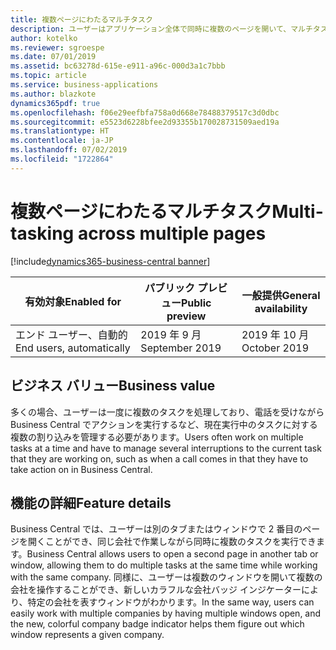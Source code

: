 ```yaml
---
title: 複数ページにわたるマルチタスク
description: ユーザーはアプリケーション全体で同時に複数のページを開いて、マルチタスク処理をサポートできます。
author: kotelko
ms.reviewer: sgroespe
ms.date: 07/01/2019
ms.assetid: bc63278d-615e-e911-a96c-000d3a1c7bbb
ms.topic: article
ms.service: business-applications
ms.author: blazkote
dynamics365pdf: true
ms.openlocfilehash: f06e29eefbfa758a0d668e78488379517c3d0dbc
ms.sourcegitcommit: e5523d6228bfee2d93355b170028731509aed19a
ms.translationtype: HT
ms.contentlocale: ja-JP
ms.lasthandoff: 07/02/2019
ms.locfileid: "1722864"
---
```

# <a name="multi-tasking-across-multiple-pages"></a><span data-ttu-id="ee1e7-103">複数ページにわたるマルチタスク</span><span class="sxs-lookup"><span data-stu-id="ee1e7-103">Multi-tasking across multiple pages</span></span>
[!include[dynamics365-business-central banner](../includes/dynamics365-business-central.md)]

| <span data-ttu-id="ee1e7-104">有効対象</span><span class="sxs-lookup"><span data-stu-id="ee1e7-104">Enabled for</span></span>    |  <span data-ttu-id="ee1e7-105">パブリック プレビュー</span><span class="sxs-lookup"><span data-stu-id="ee1e7-105">Public preview</span></span> | <span data-ttu-id="ee1e7-106">一般提供</span><span class="sxs-lookup"><span data-stu-id="ee1e7-106">General availability</span></span> | 
| ---------- | ---------- |---------- |
|<span data-ttu-id="ee1e7-107">エンド ユーザー、自動的</span><span class="sxs-lookup"><span data-stu-id="ee1e7-107">End users, automatically</span></span>|<span data-ttu-id="ee1e7-108">2019 年 9 月</span><span class="sxs-lookup"><span data-stu-id="ee1e7-108">September 2019</span></span>| <span data-ttu-id="ee1e7-109">2019 年 10 月</span><span class="sxs-lookup"><span data-stu-id="ee1e7-109">October 2019</span></span>|


## <a name="business-value"></a><span data-ttu-id="ee1e7-110">ビジネス バリュー</span><span class="sxs-lookup"><span data-stu-id="ee1e7-110">Business value</span></span>
<!-- bv start -->
<span data-ttu-id="ee1e7-111">多くの場合、ユーザーは一度に複数のタスクを処理しており、電話を受けながら Business Central でアクションを実行するなど、現在実行中のタスクに対する複数の割り込みを管理する必要があります。</span><span class="sxs-lookup"><span data-stu-id="ee1e7-111">Users often work on multiple tasks at a time and have to manage several interruptions to the current task that they are working on, such as when a call comes in that they have to take action on in Business Central.</span></span>
<!-- bv end -->



## <a name="feature-details"></a><span data-ttu-id="ee1e7-112">機能の詳細</span><span class="sxs-lookup"><span data-stu-id="ee1e7-112">Feature details</span></span>
<!--feature detail start -->
<span data-ttu-id="ee1e7-113">Business Central では、ユーザーは別のタブまたはウィンドウで 2 番目のページを開くことができ、同じ会社で作業しながら同時に複数のタスクを実行できます。</span><span class="sxs-lookup"><span data-stu-id="ee1e7-113">Business Central allows users to open a second page in another tab or window, allowing them to do multiple tasks at the same time while working with the same company.</span></span> <span data-ttu-id="ee1e7-114">同様に、ユーザーは複数のウィンドウを開いて複数の会社を操作することができ、新しいカラフルな会社バッジ インジケーターにより、特定の会社を表すウィンドウがわかります。</span><span class="sxs-lookup"><span data-stu-id="ee1e7-114">In the same way, users can easily work with multiple companies by having multiple windows open, and the new, colorful company badge indicator helps them figure out which window represents a given company.</span></span>
<!--feature detail end -->











